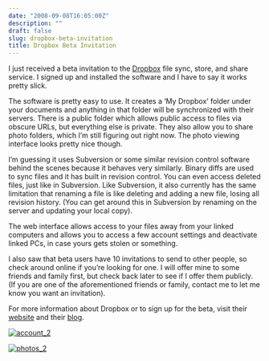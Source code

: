```yaml
---
date: "2008-09-08T16:05:00Z"
description: ""
draft: false
slug: dropbox-beta-invitation
title: Dropbox Beta Invitation
---
```



I just received a beta invitation to the [Dropbox](http://www.getdropbox.com/) file sync, store, and share service. I signed up and installed the software and I have to say it works pretty slick.

The software is pretty easy to use. It creates a ‘My Dropbox’ folder under your documents and anything in that folder will be synchronized with their servers. There is a public folder which allows public access to files via obscure URLs, but everything else is private. They also allow you to share photo folders, which I’m still figuring out right now. The photo viewing interface looks pretty nice though.

I’m guessing it uses Subversion or some similar revision control software behind the scenes because it behaves very similarly. Binary diffs are used to sync files and it has built in revision control. You can even access deleted files, just like in Subversion. Like Subversion, it also currently has the same limitation that renaming a file is like deleting and adding a new file, losing all revision history. (You can get around this in Subversion by renaming on the server and updating your local copy).

The web interface allows access to your files away from your linked computers and allows you to access a few account settings and deactivate linked PCs, in case yours gets stolen or something.

I also saw that beta users have 10 invitations to send to other people, so check around online if you’re looking for one. I will offer mine to some friends and family first, but check back later to see if I offer them publicly. (If you are one of the aforementioned friends or family, contact me to let me know you want an invitation).

For more information about Dropbox or to sign up for the beta, visit their [website](http://www.getdropbox.com/) and their [blog](http://blog.getdropbox.com/).

[![account_2](http://www.codecisions.com/wp-content/uploads/2008/09/account_2-300x241.png)](http://www.codecisions.com/wp-content/uploads/2008/09/account_2.png)

[![photos_2](http://www.codecisions.com/wp-content/uploads/2008/09/photos_2-300x171.png)](http://www.codecisions.com/wp-content/uploads/2008/09/photos_2.png)

